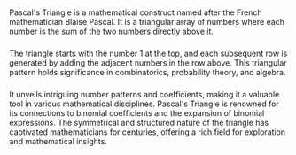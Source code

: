 # 
Pascal's Triangle is a mathematical construct named after the French mathematician Blaise Pascal. It is a triangular array of numbers where each number is the sum of the two numbers directly above it.

###
The triangle starts with the number 1 at the top, and each subsequent row is generated by adding the adjacent numbers in the row above. This triangular pattern holds significance in combinatorics, probability theory, and algebra. 

###
It unveils intriguing number patterns and coefficients, making it a valuable tool in various mathematical disciplines. Pascal's Triangle is renowned for its connections to binomial coefficients and the expansion of binomial expressions. The symmetrical and structured nature of the triangle has captivated mathematicians for centuries, offering a rich field for exploration and mathematical insights.